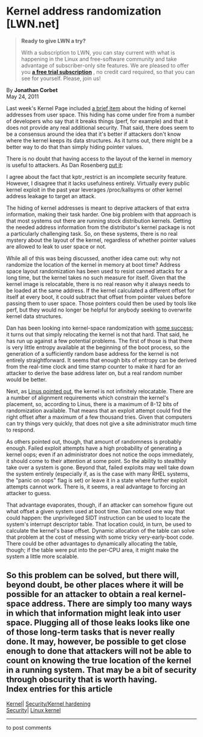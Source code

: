 # Kernel address randomization [LWN.net]

> **Ready to give LWN a try?**
> 
> With a subscription to LWN, you can stay current with what is happening in the Linux and free-software community and take advantage of subscriber-only site features. We are pleased to offer you **[a free trial subscription](https://lwn.net/Promo/nst-trial/claim)** , no credit card required, so that you can see for yourself. Please, join us! 

By **Jonathan Corbet**  
May 24, 2011 

Last week's Kernel Page included [a brief item](/Articles/443379/) about the hiding of kernel addresses from user space. This hiding has come under fire from a number of developers who say that it breaks things (perf, for example) and that it does not provide any real additional security. That said, there does seem to be a consensus around the idea that it's better if attackers don't know where the kernel keeps its data structures. As it turns out, there might be a better way to do that than simply hiding pointer values. 

There is no doubt that having access to the layout of the kernel in memory is useful to attackers. As Dan Rosenberg [put it](/Articles/444511/): 

I agree about the fact that kptr_restrict is an incomplete security feature. However, I disagree that it lacks usefulness entirely. Virtually every public kernel exploit in the past year leverages /proc/kallsyms or other kernel address leakage to target an attack. 

The hiding of kernel addresses is meant to deprive attackers of that extra information, making their task harder. One big problem with that approach is that most systems out there are running stock distribution kernels. Getting the needed address information from the distributor's kernel package is not a particularly challenging task. So, on these systems, there is no real mystery about the layout of the kernel, regardless of whether pointer values are allowed to leak to user space or not. 

While all of this was being discussed, another idea came out: why not randomize the location of the kernel in memory at boot time? Address space layout randomization has been used to resist canned attacks for a long time, but the kernel takes no such measure for itself. Given that the kernel image is relocatable, there is no real reason why it always needs to be loaded at the same address. If the kernel calculated a different offset for itself at every boot, it could subtract that offset from pointer values before passing them to user space. Those pointers could then be used by tools like perf, but they would no longer be helpful for anybody seeking to overwrite kernel data structures. 

Dan has been looking into kernel-space randomization with [some success](/Articles/444556/); it turns out that simply relocating the kernel is not that hard. That said, he has run up against a few potential problems. The first of those is that there is very little entropy available at the beginning of the boot process, so the generation of a sufficiently random base address for the kernel is not entirely straightforward. It seems that enough bits of entropy can be derived from the real-time clock and time stamp counter to make it hard for an attacker to derive the base address later on, but a real random number would be better. 

Next, as [Linus pointed out](/Articles/444513/), the kernel is not infinitely relocatable. There are a number of alignment requirements which constrain the kernel's placement, so, according to Linus, there is a maximum of 8-12 bits of randomization available. That means that an exploit attempt could find the right offset after a maximum of a few thousand tries. Given that computers can try things very quickly, that does not give a site administrator much time to respond. 

As others pointed out, though, that amount of randomness is probably enough. Failed exploit attempts have a high probability of generating a kernel oops; even if an administrator does not notice the oops immediately, it should come to their attention at some point. So the ability to stealthily take over a system is gone. Beyond that, failed exploits may well take down the system entirely (especially if, as is the case with many RHEL systems, the "panic on oops" flag is set) or leave it in a state where further exploit attempts cannot work. There is, it seems, a real advantage to forcing an attacker to guess. 

That advantage evaporates, though, if an attacker can somehow figure out what offset a given system used at boot time. Dan noticed one way that could happen: the unprivileged SIDT instruction can be used to locate the system's interrupt descriptor table. That location could, in turn, be used to calculate the kernel's base offset. Dynamic allocation of the table can solve that problem at the cost of messing with some tricky very-early-boot code. There could be other advantages to dynamically allocating the table, though; if the table were put into the per-CPU area, it might make the system a little more scalable. 

So this problem can be solved, but there will, beyond doubt, be other places where it will be possible for an attacker to obtain a real kernel-space address. There are simply too many ways in which that information might leak into user space. Plugging all of those leaks looks like one of those long-term tasks that is never really done. It may, however, be possible to get close enough to done that attackers will not be able to count on knowing the true location of the kernel in a running system. That may be a bit of security through obscurity that is worth having.  
Index entries for this article  
---  
[Kernel](/Kernel/Index)| [Security/Kernel hardening](/Kernel/Index#Security-Kernel_hardening)  
[Security](/Security/Index/)| [Linux kernel](/Security/Index/#Linux_kernel)  
  


* * *

to post comments 
